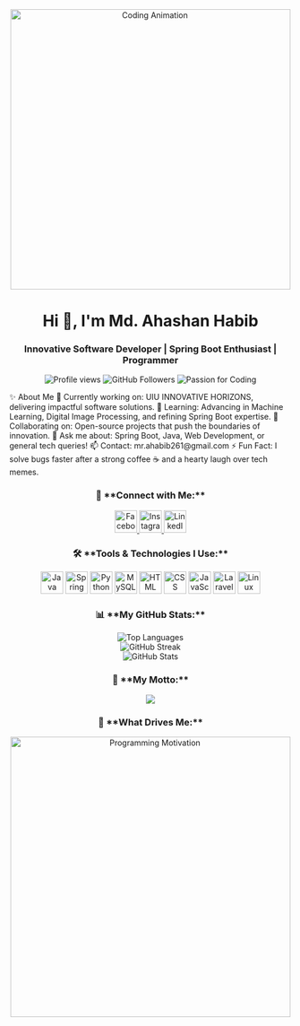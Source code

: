 <div align="center"> <img src="https://media.giphy.com/media/du3J3cXyzhj75IOgvA/giphy.gif" alt="Coding Animation" width="500"/> </div> <h1 align="center">Hi 👋, I'm Md. Ahashan Habib</h1> <h3 align="center">Innovative Software Developer | Spring Boot Enthusiast | Programmer</h3> <p align="center"> <img src="https://komarev.com/ghpvc/?username=mr-ahabib&label=Profile%20views&color=0e75b6&style=flat" alt="Profile views" /> <img src="https://img.shields.io/github/followers/mr-ahabib?label=Followers&style=social" alt="GitHub Followers"> <img src="https://img.shields.io/badge/Love-Coding-orange?style=flat-square&logo=github&logoColor=white" alt="Passion for Coding"> </p>
✨ About Me
🔭 Currently working on: UIU INNOVATIVE HORIZONS, delivering impactful software solutions.
🌱 Learning: Advancing in Machine Learning, Digital Image Processing, and refining Spring Boot expertise.
👯 Collaborating on: Open-source projects that push the boundaries of innovation.
💬 Ask me about: Spring Boot, Java, Web Development, or general tech queries!
📫 Contact: mr.ahabib261@gmail.com
⚡ Fun Fact: I solve bugs faster after a strong coffee ☕ and a hearty laugh over tech memes.
<h3 align="center">🚀 **Connect with Me:**</h3> <p align="center"> <a href="https://fb.com/mr.ahashan" target="_blank"> <img src="https://img.icons8.com/fluency/48/000000/facebook-new.png" alt="Facebook" width="40" height="40" class="hover-grow"/> </a> <a href="https://instagram.com/_habib_ahashan" target="_blank"> <img src="https://img.icons8.com/fluency/48/000000/instagram-new.png" alt="Instagram" width="40" height="40" class="hover-grow"/> </a> <a href="https://www.linkedin.com/in/md-ahashan-habib/" target="_blank"> <img src="https://img.icons8.com/fluency/48/000000/linkedin-circled.png" alt="LinkedIn" width="40" height="40" class="hover-grow"/> </a> </p>
<h3 align="center">🛠️ **Tools & Technologies I Use:**</h3> <div align="center"> <img src="https://img.icons8.com/color/48/000000/java-coffee-cup-logo.png" alt="Java" class="hover-spin" width="40" height="40"/> <img src="https://img.icons8.com/color/48/000000/spring-logo.png" alt="Spring Boot" class="hover-spin" width="40" height="40"/> <img src="https://img.icons8.com/color/48/000000/python.png" alt="Python" class="hover-spin" width="40" height="40"/> <img src="https://img.icons8.com/color/48/000000/mysql-logo.png" alt="MySQL" class="hover-spin" width="40" height="40"/> <img src="https://img.icons8.com/color/48/000000/html-5.png" alt="HTML" class="hover-spin" width="40" height="40"/> <img src="https://img.icons8.com/color/48/000000/css3.png" alt="CSS" class="hover-spin" width="40" height="40"/> <img src="https://img.icons8.com/color/48/000000/javascript.png" alt="JavaScript" class="hover-spin" width="40" height="40"/> <img src="https://img.icons8.com/color/48/000000/laravel.png" alt="Laravel" class="hover-spin" width="40" height="40"/> <img src="https://img.icons8.com/color/48/000000/linux.png" alt="Linux" class="hover-spin" width="40" height="40"/> </div>
<h3 align="center">📊 **My GitHub Stats:**</h3> <div align="center"> <img src="https://github-readme-stats.vercel.app/api/top-langs?username=mr-ahabib&show_icons=true&locale=en&layout=compact&theme=radical" alt="Top Languages" /> <br/> <img src="https://github-readme-streak-stats.herokuapp.com/?user=mr-ahabib&theme=radical" alt="GitHub Streak" /> <br/> <img src="https://github-readme-stats.vercel.app/api?username=mr-ahabib&show_icons=true&locale=en&theme=radical" alt="GitHub Stats" /> </div>
<h3 align="center">🌟 **My Motto:**</h3> <p align="center"> <img src="https://readme-typing-svg.herokuapp.com?font=Fira+Code&size=24&pause=1000&color=36BCF7&center=true&vCenter=true&width=800&lines=Code+like+a+poet.;Debug+like+a+detective.;Learn+like+a+sponge.;Dream+Big%2C+Code+Smart!" /> </p>
<h3 align="center">🎯 **What Drives Me:**</h3> <p align="center"> <img src="https://media.giphy.com/media/qgQUggAC3Pfv687qPC/giphy.gif" alt="Programming Motivation" width="500"/> </p>
